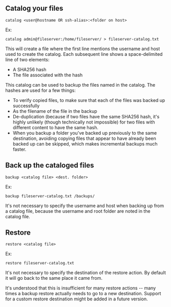 ## Catalog your files

```shell
catalog <user@hostname OR ssh-alias>:<folder on host>
```

Ex:

```shell
catalog admin@fileserver:/home/fileserver/ > fileserver-catalog.txt
```

This will create a file where the first line mentions the username and host used
to create the catalog. Each subsequent line shows a space-delimited line of two
elements:

* A SHA256 hash
* The file associated with the hash

This catalog can be used to backup the files named in the catalog. The hashes
are used for a few things:

* To verify copied files, to make sure that each of the files was backed up
  successfully
* As the filename of the file in the backup
* De-duplication (because if two files have the same SHA256 hash, it's highly
  unlikely (though technically not impossible) for two files with different
  content to have the same hash.
* When you backup a folder you've backed up previously to the same destination,
  avoiding copying files that appear to have already been backed up can be
  skipped, which makes incremental backups much faster.

## Back up the cataloged files

```shell
backup <catalog file> <dest. folder>
```

Ex:

```shell
backup fileserver-catalog.txt /backups/
```

It's not necessary to specify the username and host when backing up from a
catalog file, because the username and root folder are noted in the catalog
file.

## Restore

```shell
restore <catalog file>
```

Ex:

```shell
restore fileserver-catalog.txt
```

It's not necessary to specify the destination of the restore action. By default
it will go back to the same place it came from.

It's understood that this is insufficient for many restore actions -- many times
a backup restore actually needs to go to a new destination. Support for a
custom restore destination might be added in a future version.
